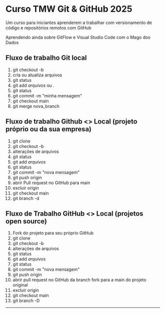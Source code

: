 # Curso TMW Git \& GitHub 2025



Um curso para iniciantes aprenderem a trabalhar com versionamento de código e repositórios remotos com GitHub

Aprendendo ainda sobre GitFlow e Visual Studio Code com o Mago dos Dados



## Fluxo de trabalho Git local

1. git checkout -b <nova-branch>
2. cria ou atualiza arquivos
3. git status
4. git add *arquivos* ou .
5. git status
6. git commit -m "minha mensagem"
7.  git checkout main
8. git merge nova_branch



## Fluxo de trabalho Github <> Local (projeto próprio ou da sua empresa)



1. git clone <endereco do projeto>
2. git checkout -b <nova branch>
3. alterações de arquivos
4. git status
5. git add *arquivos*
6. git status
7. git commit -m "nova mensagem"
8. git push origin <nova branch>
9. abrir Pull request no GitHub para main
10. excluir <nova branch> origin
11. git checkout main
12. git branch -d <nova branch>



## Fluxo de Trabalho GitHub <> Local (projetos open source)



1. Fork do projeto para seu próprio GitHub
2. git clone <endereco do projeto fork>
3. git checkout -b <nova branch>
4. alterações de arquivos
5. git status
6. git add *arquivos*
7. git status
8. git commit -m "nova mensagem"
9. git push origin <nova branch>
10. abrir pull request no GitHub da branch fork para a main do projeto original
11. excluir <nova branch> origin
12. git checkout main
13. git branch -D <nova branch>



----
